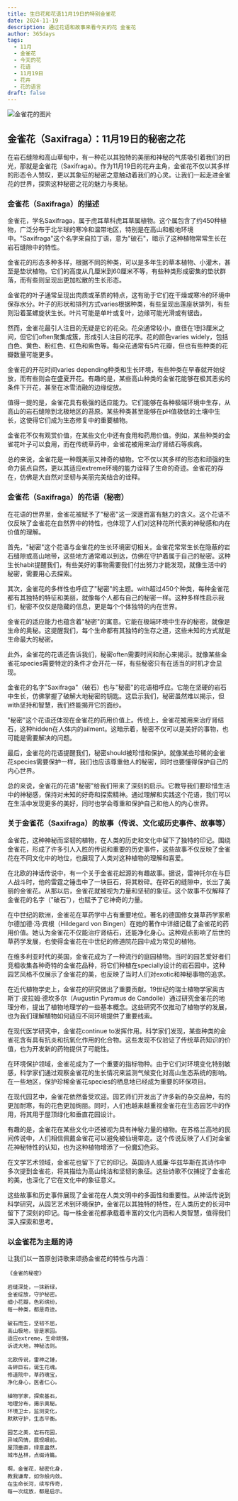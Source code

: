 ```yaml
---
title: 生日花和花语11月19日的特别金雀花
date: 2024-11-19
description: 通过花语和故事来看今天的花 金雀花
author: 365days
tags:
  - 11月
  - 金雀花
  - 今天的花
  - 花语
  - 11月19日
  - 花卉
  - 花的语言
draft: false
---
```



![金雀花的图片](https://cdn.pixabay.com/photo/2016/12/13/22/11/badan-1905221_1280.jpg#center)


## 金雀花（Saxifraga）：11月19日的秘密之花

在岩石缝隙和高山草甸中，有一种花以其独特的美丽和神秘的气质吸引着我们的目光，那就是金雀花（Saxifraga）。作为11月19日的花卉主角，金雀花不仅以其多样的形态令人赞叹，更以其象征的秘密之意触动着我们的心灵。让我们一起走进金雀花的世界，探索这种秘密之花的魅力与奥秘。

### 金雀花（Saxifraga）的描述

金雀花，学名Saxifraga，属于虎耳草科虎耳草属植物。这个属包含了约450种植物，广泛分布于北半球的寒冷和温带地区，特别是在高山和极地环境中。"Saxifraga"这个名字来自拉丁语，意为"破石"，暗示了这种植物常常生长在岩石缝隙中的特性。

金雀花的形态多种多样，根据不同的种类，可以是多年生的草本植物、小灌木，甚至是垫状植物。它们的高度从几厘米到60厘米不等，有些种类形成密集的垫状群落，而有些则呈现出更加松散的生长形态。

金雀花的叶子通常呈现出肉质或革质的特点，这有助于它们在干燥或寒冷的环境中保存水分。叶子的形状和排列方式varies根据种类，有些呈现出莲座状排列，有些则沿着茎螺旋状生长。叶片可能是单叶或复叶，边缘可能光滑或有锯齿。

然而，金雀花最引人注目的无疑是它的花朵。花朵通常较小，直径在1到3厘米之间，但它们often聚集成簇，形成引人注目的花序。花的颜色varies widely，包括白色、黄色、粉红色、红色和紫色等。每朵花通常有5片花瓣，但也有些种类的花瓣数量可能更多。

金雀花的开花时间varies depending种类和生长环境，有些种类在早春就开始绽放，而有些则会在盛夏开花。有趣的是，某些高山种类的金雀花能够在极其恶劣的条件下开花，甚至在冰雪消融的边缘绽放。

值得一提的是，金雀花具有极强的适应能力。它们能够在各种极端环境中生存，从高山的岩石缝隙到北极地区的苔原。某些种类甚至能够在pH值极低的土壤中生长，这使得它们成为生态修复中的重要植物。

金雀花不仅有观赏价值，在某些文化中还有食用和药用价值。例如，某些种类的金雀花叶子可以食用，而在传统草药中，金雀花被用来治疗肾结石等疾病。

总的来说，金雀花是一种既美丽又神奇的植物。它不仅以其多样的形态和顽强的生命力装点自然，更以其适应extreme环境的能力诠释了生命的奇迹。金雀花的存在，仿佛是大自然对坚韧与美丽完美结合的诠释。

### 金雀花（Saxifraga）的花语（秘密）

在花语的世界里，金雀花被赋予了"秘密"这一深邃而富有魅力的含义。这个花语不仅反映了金雀花在自然界中的特性，也体现了人们对这种花所代表的神秘感和内在价值的理解。

首先，"秘密"这个花语与金雀花的生长环境密切相关。金雀花常常生长在隐蔽的岩石缝隙或高山地带，这些地方通常难以到达，仿佛在守护着属于自己的秘密。这种生长habit提醒我们，有些美好的事物需要我们付出努力才能发现，就像生活中的秘密，需要用心去探索。

其次，金雀花的多样性也呼应了"秘密"的主题。with超过450个种类，每种金雀花都有其独特的特征和美丽，就像每个人都有自己的秘密一样。这种多样性启示我们，秘密不仅仅是隐藏的信息，更是每个个体独特的内在世界。

金雀花的适应能力也蕴含着"秘密"的寓意。它能在极端环境中生存的秘密，就像是生命的奥秘。这提醒我们，每个生命都有其独特的生存之道，这些未知的方式就是生命最大的秘密。

此外，金雀花的花语还告诉我们，秘密often需要时间和耐心来揭示。就像某些金雀花species需要特定的条件才会开花一样，有些秘密只有在适当的时机才会显现。

金雀花的名字"Saxifraga"（破石）也与"秘密"的花语相呼应。它能在坚硬的岩石中生长，仿佛掌握了破解大地秘密的钥匙。这启示我们，秘密虽然难以揭示，但with坚持和智慧，我们终能揭开它的面纱。

"秘密"这个花语还体现在金雀花的药用价值上。传统上，金雀花被用来治疗肾结石，这种hidden在人体内的ailment。这暗示着，秘密不仅可以是美好的事物，也可能是需要解决的问题。

最后，金雀花的花语提醒我们，秘密should被珍惜和保护。就像某些珍稀的金雀花species需要保护一样，我们也应该尊重他人的秘密，同时也要懂得保护自己的内心世界。

总的来说，金雀花的花语"秘密"给我们带来了深刻的启示。它教导我们要珍惜生活中的神秘感，保持对未知的好奇和探索精神。通过理解和实践这个花语，我们可以在生活中发现更多的美好，同时也学会尊重和保护自己和他人的内心世界。

### 关于金雀花（Saxifraga）的故事（传说、文化或历史事件、故事等）

金雀花，这种神秘而坚韧的植物，在人类的历史和文化中留下了独特的印记。围绕金雀花，形成了许多引人入胜的传说和重要的历史事件，这些故事不仅反映了金雀花在不同文化中的地位，也展现了人类对这种植物的理解和喜爱。

在北欧的神话传说中，有一个关于金雀花起源的有趣故事。据说，雷神托尔在与巨人战斗时，他的雷霆之锤击中了一块巨石，将其粉碎。在碎石的缝隙中，长出了美丽的金雀花。从那以后，金雀花就被视为力量和坚韧的象征。这个故事不仅解释了金雀花的名字（"破石"），也赋予了它神奇的力量。

在中世纪的欧洲，金雀花在草药学中占有重要地位。著名的德国修女兼草药学家希尔德加德·冯·宾根（Hildegard von Bingen）在她的著作中详细记载了金雀花的药用价值。她认为金雀花不仅能治疗肾结石，还能净化身心。这种观点影响了后世的草药学发展，也使得金雀花在中世纪的修道院花园中成为常见的植物。

在维多利亚时代的英国，金雀花成为了一种流行的庭园植物。当时的园艺爱好者们竞相收集各种奇特的金雀花品种，将它们种植在specially设计的岩石园中。这种园艺风格不仅展示了金雀花的美，也反映了当时人们对exotic和神秘事物的追求。

在近代植物学史上，金雀花的研究做出了重要贡献。19世纪的瑞士植物学家奥古斯丁·皮拉姆·德坎多尔（Augustin Pyramus de Candolle）通过研究金雀花的地理分布，提出了植物地理学的一些基本概念。这些研究不仅推动了植物学的发展，也为我们理解植物如何适应不同环境提供了重要线索。

在现代医学研究中，金雀花continue to发挥作用。科学家们发现，某些种类的金雀花含有具有抗炎和抗氧化作用的化合物。这些发现不仅验证了传统草药知识的价值，也为开发新的药物提供了可能性。

在环境保护领域，金雀花成为了一个重要的指标物种。由于它们对环境变化特别敏感，科学家们通过观察金雀花的生长情况来监测气候变化对高山生态系统的影响。在一些地区，保护珍稀金雀花species的栖息地已经成为重要的环保项目。

在现代园艺中，金雀花依然备受欢迎。园艺师们开发出了许多新的杂交品种，有的更加耐寒，有的花色更加绚丽。同时，人们也越来越重视金雀花在生态园艺中的作用，将其用于屋顶绿化和垂直花园设计。

有趣的是，金雀花在某些文化中还被视为具有神秘力量的植物。在苏格兰高地的民间传说中，人们相信佩戴金雀花可以避免被仙境带走。这个传说反映了人们对金雀花神秘特性的认知，也为这种植物增添了一份魔幻色彩。

在文学艺术领域，金雀花也留下了它的印记。英国诗人威廉·华兹华斯在其诗作中多次提到金雀花，将其描绘为高山纯洁和坚韧的象征。这些诗歌不仅捕捉了金雀花的美，也深化了它在文化中的象征意义。

这些故事和历史事件展现了金雀花在人类文明中的多面性和重要性。从神话传说到科学研究，从园艺艺术到环境保护，金雀花以其独特的特性，在人类历史的长河中留下了深刻的印记。每一株金雀花都承载着丰富的文化内涵和人类智慧，值得我们深入探索和思考。

### 以金雀花为主题的诗

让我们以一首原创诗歌来颂扬金雀花的特性与内涵：

    《金雀的秘密》

    岩缝深处，一抹新绿，
    金雀绽放，守护秘密。
    细小花瓣，色彩缤纷，
    每一种类，都是奇迹。

    破石而生，坚韧不屈，
    高山极地，皆是家园。
    适应extreme，生命顽强，
    诉说大地，神秘法则。

    北欧传说，雷神之锤，
    击碎巨石，诞生花魂。
    修道院中，草药瑰宝，
    净化身心，医者仁心。

    植物学家，探索基石，
    地理分布，揭示奥秘。
    环境卫士，监测变化，
    默默守护，生态平衡。

    园艺之美，岩石花园，
    异域风情，展现眼前。
    屋顶垂直，绿意盎然，
    城市丛林，点缀诗篇。

    啊，金雀花，秘密化身，
    教我谦卑，如你般内敛。
    在生命长河，续写传奇，
    每一次绽放，都是启示。

